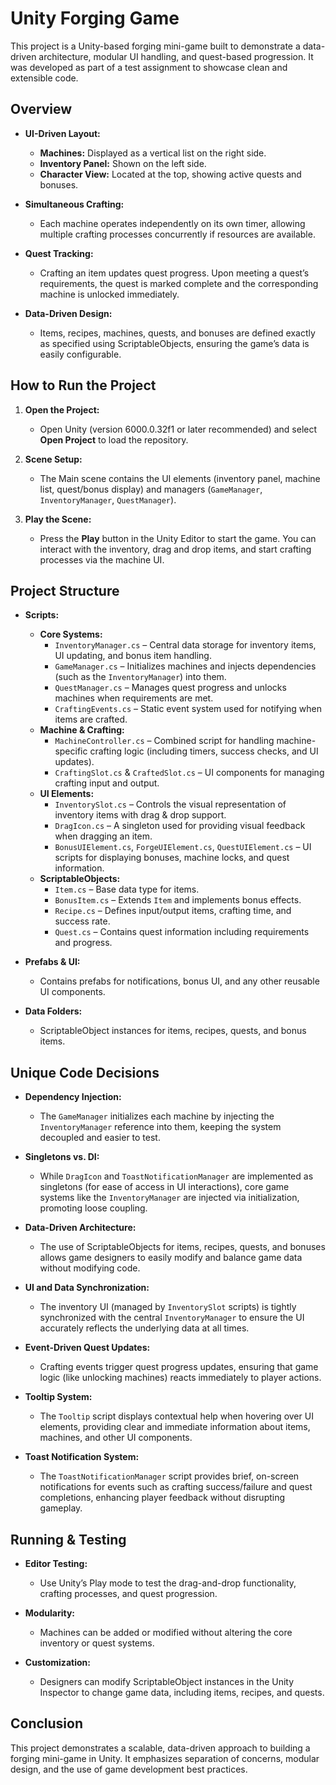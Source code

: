 # Unity Forging Game

This project is a Unity-based forging mini-game built to demonstrate a data-driven architecture, modular UI handling, and quest-based progression. It was developed as part of a test assignment to showcase clean and extensible code.

## Overview

- **UI-Driven Layout:**  
  - **Machines:** Displayed as a vertical list on the right side.  
  - **Inventory Panel:** Shown on the left side.  
  - **Character View:** Located at the top, showing active quests and bonuses.

- **Simultaneous Crafting:**  
  - Each machine operates independently on its own timer, allowing multiple crafting processes concurrently if resources are available.

- **Quest Tracking:**  
  - Crafting an item updates quest progress. Upon meeting a quest’s requirements, the quest is marked complete and the corresponding machine is unlocked immediately.

- **Data-Driven Design:**  
  - Items, recipes, machines, quests, and bonuses are defined exactly as specified using ScriptableObjects, ensuring the game’s data is easily configurable.


## How to Run the Project

1. **Open the Project:**  
   - Open Unity (version 6000.0.32f1 or later recommended) and select **Open Project** to load the repository.

2. **Scene Setup:**  
   - The Main scene contains the UI elements (inventory panel, machine list, quest/bonus display) and managers (`GameManager`, `InventoryManager`, `QuestManager`).

3. **Play the Scene:**  
   - Press the **Play** button in the Unity Editor to start the game. You can interact with the inventory, drag and drop items, and start crafting processes via the machine UI.

## Project Structure

- **Scripts:**  
  - **Core Systems:**  
    - `InventoryManager.cs` – Central data storage for inventory items, UI updating, and bonus item handling.  
    - `GameManager.cs` – Initializes machines and injects dependencies (such as the `InventoryManager`) into them.  
    - `QuestManager.cs` – Manages quest progress and unlocks machines when requirements are met.  
    - `CraftingEvents.cs` – Static event system used for notifying when items are crafted.
  - **Machine & Crafting:**  
    - `MachineController.cs` – Combined script for handling machine-specific crafting logic (including timers, success checks, and UI updates).  
    - `CraftingSlot.cs` & `CraftedSlot.cs` – UI components for managing crafting input and output.
  - **UI Elements:**  
    - `InventorySlot.cs` – Controls the visual representation of inventory items with drag & drop support.  
    - `DragIcon.cs` – A singleton used for providing visual feedback when dragging an item.  
    - `BonusUIElement.cs`, `ForgeUIElement.cs`, `QuestUIElement.cs` – UI scripts for displaying bonuses, machine locks, and quest information.
  - **ScriptableObjects:**  
    - `Item.cs` – Base data type for items.  
    - `BonusItem.cs` – Extends `Item` and implements bonus effects.  
    - `Recipe.cs` – Defines input/output items, crafting time, and success rate.  
    - `Quest.cs` – Contains quest information including requirements and progress.

- **Prefabs & UI:**  
  - Contains prefabs for notifications, bonus UI, and any other reusable UI components.

- **Data Folders:**  
  - ScriptableObject instances for items, recipes, quests, and bonus items.

## Unique Code Decisions

- **Dependency Injection:**  
  - The `GameManager` initializes each machine by injecting the `InventoryManager` reference into them, keeping the system decoupled and easier to test.

- **Singletons vs. DI:**  
  - While `DragIcon` and `ToastNotificationManager` are implemented as singletons (for ease of access in UI interactions), core game systems like the `InventoryManager` are injected via initialization, promoting loose coupling.

- **Data-Driven Architecture:**  
  - The use of ScriptableObjects for items, recipes, quests, and bonuses allows game designers to easily modify and balance game data without modifying code.

- **UI and Data Synchronization:**  
  - The inventory UI (managed by `InventorySlot` scripts) is tightly synchronized with the central `InventoryManager` to ensure the UI accurately reflects the underlying data at all times.

- **Event-Driven Quest Updates:**  
  - Crafting events trigger quest progress updates, ensuring that game logic (like unlocking machines) reacts immediately to player actions.

- **Tooltip System:**  
  - The `Tooltip` script displays contextual help when hovering over UI elements, providing clear and immediate information about items, machines, and other UI components.
  
- **Toast Notification System:**  
  - The `ToastNotificationManager` script provides brief, on-screen notifications for events such as crafting success/failure and quest completions, enhancing player feedback without disrupting gameplay.


## Running & Testing

- **Editor Testing:**  
  - Use Unity’s Play mode to test the drag-and-drop functionality, crafting processes, and quest progression.

- **Modularity:**  
  - Machines can be added or modified without altering the core inventory or quest systems.

- **Customization:**  
  - Designers can modify ScriptableObject instances in the Unity Inspector to change game data, including items, recipes, and quests.

## Conclusion

This project demonstrates a scalable, data-driven approach to building a forging mini-game in Unity. It emphasizes separation of concerns, modular design, and the use of game development best practices.
